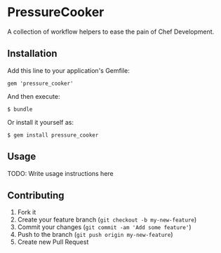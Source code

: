 # PressureCooker
A collection of workflow helpers to ease the pain of Chef Development.

## Installation

Add this line to your application's Gemfile:

    gem 'pressure_cooker'

And then execute:

    $ bundle

Or install it yourself as:

    $ gem install pressure_cooker

## Usage

TODO: Write usage instructions here

## Contributing

1. Fork it
2. Create your feature branch (`git checkout -b my-new-feature`)
3. Commit your changes (`git commit -am 'Add some feature'`)
4. Push to the branch (`git push origin my-new-feature`)
5. Create new Pull Request
